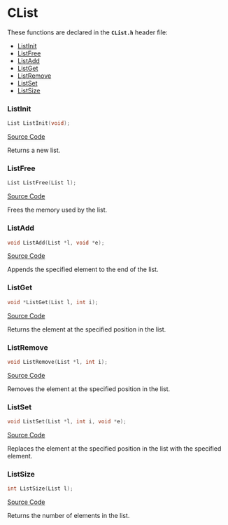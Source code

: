 # CList

These functions are declared in the **```CList.h```** header file:

* [ListInit](#listinit)
* [ListFree](#listfree)
* [ListAdd](#listadd)
* [ListGet](#listget)
* [ListRemove](#listremove)
* [ListSet](#listset)
* [ListSize](#listsize)

### ListInit

```c
List ListInit(void);
```

[Source Code](https://github.com/EdsonOnildoJR/CPack/blob/d7360aeab7d9f135db6c2c9460d9a78c44bc179d/src/CPack/CList/CList.c#L12)

Returns a new list.

### ListFree
```c
List ListFree(List l);
```

[Source Code](https://github.com/EdsonOnildoJR/CPack/blob/d7360aeab7d9f135db6c2c9460d9a78c44bc179d/src/CPack/CList/CList.c#L29)

Frees the memory used by the list.

### ListAdd

```c
void ListAdd(List *l, void *e);
```

[Source Code](https://github.com/EdsonOnildoJR/CPack/blob/d7360aeab7d9f135db6c2c9460d9a78c44bc179d/src/CPack/CList/CList.c#L37)

Appends the specified element to the end of the list.

### ListGet

```c
void *ListGet(List l, int i);
```

[Source Code](https://github.com/EdsonOnildoJR/CPack/blob/d7360aeab7d9f135db6c2c9460d9a78c44bc179d/src/CPack/CList/CList.c#L43)

Returns the element at the specified position in the list.

### ListRemove

```c
void ListRemove(List *l, int i);
```

[Source Code](https://github.com/EdsonOnildoJR/CPack/blob/d7360aeab7d9f135db6c2c9460d9a78c44bc179d/src/CPack/CList/CList.c#L48)

Removes the element at the specified position in the list.

### ListSet

```c
void ListSet(List *l, int i, void *e);
```

[Source Code](https://github.com/EdsonOnildoJR/CPack/blob/d7360aeab7d9f135db6c2c9460d9a78c44bc179d/src/CPack/CList/CList.c#L54)

Replaces the element at the specified position in the list with the specified element.

### ListSize

```c
int ListSize(List l);
```

[Source Code](https://github.com/EdsonOnildoJR/CPack/blob/d7360aeab7d9f135db6c2c9460d9a78c44bc179d/src/CPack/CList/CList.c#L59)

Returns the number of elements in the list.